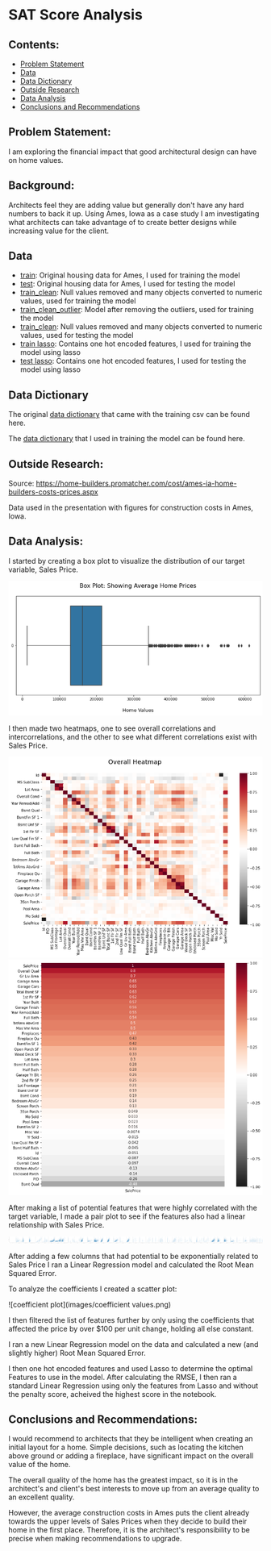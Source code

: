 # SAT Score Analysis


 ## Contents:
 
- [Problem Statement](#Problem-Statement)  
- [Data](#Data)
- [Data Dictionary](#Data-Dictionary)
- [Outside Research](#Research)
- [Data Analysis](#Data-Analysis)
- [Conclusions and Recommendations](#Conclusions-and-Recommendations)


## Problem Statement:

I am exploring the financial impact that good architectural design can have on home values. 


## Background:

Architects feel they are adding value but generally don't have any hard numbers to back it up. Using Ames, Iowa as a case study I am investigating what architects can take advantage of to create better designs while increasing value for the client.


## Data

* [train](./datasets/train.csv): Original housing data for Ames, I used for training the model
* [test](./datasets/test.csv): Original housing data for Ames, I used for testing the model
* [train_clean](./datasets/train_clean.csv): Null values removed and many objects converted to numeric values, used for training the model
* [train_clean_outlier](./datasets/train_clean_outlier.csv): Model after removing the outliers, used for training the model
* [train_clean](./datasets/train.csv): Null values removed and many objects converted to numeric values, used for testing the model
* [train lasso](./datasets/train_lasso.csv): Contains one hot encoded features, I used for training the model using lasso
* [test lasso](./datasets/test_lasso.csv): Contains one hot encoded features, I used for testing the model using lasso

## Data Dictionary

The original [data dictionary](http://jse.amstat.org/v19n3/decock/DataDocumentation.txt) that came with the training csv can be found here.

The [data dictionary](data_dictionary.md) that I used in training the model can be found here.

## Outside Research:

Source: https://home-builders.promatcher.com/cost/ames-ia-home-builders-costs-prices.aspx

Data used in the presentation with figures for construction costs in Ames, Iowa.
    

## Data Analysis:

I started by creating a box plot to visualize the distribution of our target variable, Sales Price.

![Box Plot: Overall Sales Prices](images/box_plot_home_prices.png)

I then made two heatmaps, one to see overall correlations and intercorrelations, and the other to see what different correlations exist with Sales Price.

![Correlation Heatmap: Overall](images/overall_heatmap.png)
![Correlation Heatmap: To Sale Price (Target)](images/saleprice_heatmap.png)

After making a list of potential features that were highly correlated with the target variable, I made a pair plot to see if the features also had a linear relationship with Sales Price.

![Pair Plot](images/pair_plot.png)

After adding a few columns that had potential to be exponentially related to Sales Price I ran a Linear Regression model and calculated the Root Mean Squared Error.

To analyze the coefficients I created a scatter plot:

![coefficient plot](images/coefficient values.png)

I then filtered the list of features further by only using the coefficients that affected the price by over $100 per unit change, holding all else constant.

I ran a new Linear Regression model on the data and calculated a new (and slightly higher) Root Mean Squared Error.

I then one hot encoded features and used Lasso to determine the optimal Features to use in the model. After calculating the RMSE, I then ran a standard Linear Regression using only the features from Lasso and without the penalty score, acheived the highest score in the notebook.
    
## Conclusions and Recommendations:

I would recommend to architects that they be intelligent when creating an initial layout for a home. Simple decisions, such as locating the kitchen above ground or adding a fireplace, have significant impact on the overall value of the home.

The overall quality of the home has the greatest impact, so it is in the architect's and client's best interests to move up from an average quality to an excellent quality.

However, the average construction costs in Ames puts the client already towards the upper levels of Sales Prices when they decide to build their home in the first place. Therefore, it is the architect's responsibility to be precise when making recommendations to upgrade.